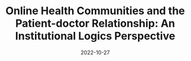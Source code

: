 ---
title: "Online Health Communities and the Patient-doctor Relationship: An Institutional Logics Perspective"
collection: publications
permalink: /publication/2022-Bernardi-Wu-SSM
date: 2022-10-27
venue: 'Social Science & Medicine'
paperurl: '/files/PDF/2022-Bernardi-Wu-SSM.pdf'
link: 'https://doi.org/10.1016/j.socscimed.2022.115494'
citation: 'Bernardi, Roberta, Wu, Philip Fei (2022). &quot;Online health communities and the patient-doctor relationship: An institutional logics perspective.&quot; <i>Social Science & Medicine</i>. 314(115494). doi.org/10.1016/j.socscimed.2022.115494'
---